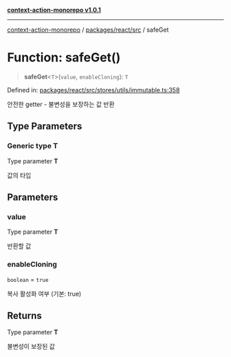 [**context-action-monorepo v1.0.1**](../../../../README.md)

***

[context-action-monorepo](../../../../README.md) / [packages/react/src](../README.md) / safeGet

# Function: safeGet()

> **safeGet**&lt;`T`&gt;(`value`, `enableCloning`): `T`

Defined in: [packages/react/src/stores/utils/immutable.ts:358](https://github.com/mineclover/context-action/blob/cd08d4e3b87a65a1296f2b120f18fcabd78f2914/packages/react/src/stores/utils/immutable.ts#L358)

안전한 getter - 불변성을 보장하는 값 반환

## Type Parameters

### Generic type T

Type parameter **T**

값의 타입

## Parameters

### value

Type parameter **T**

반환할 값

### enableCloning

`boolean` = `true`

복사 활성화 여부 (기본: true)

## Returns

Type parameter **T**

불변성이 보장된 값

